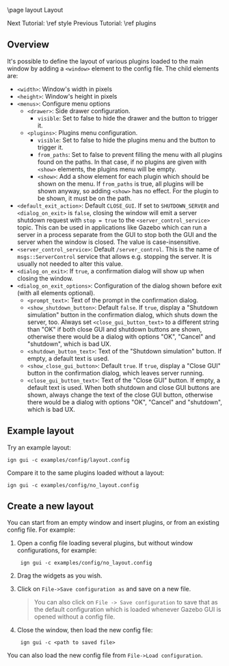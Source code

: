 \page layout Layout

Next Tutorial: \ref style
Previous Tutorial: \ref plugins

## Overview

It's possible to define the layout of various plugins loaded to the main window
by adding a `<window>` element to the config file. The child elements are:

* `<width>`: Window's width in pixels
* `<height>`: Window's height in pixels
* `<menus>`: Configure menu options
    * `<drawer>`: Side drawer configuration.
        * `visible`: Set to false to hide the drawer and the button to trigger it.
    * `<plugins>`: Plugins menu configuration.
        * `visible`: Set to false to hide the plugins menu and the button to trigger it.
        * `from_paths`: Set to false to prevent filling the menu with all
                        plugins found on the paths. In that case, if no plugins
                        are given with `<show>` elements, the plugins menu will
                        be empty.
        * `<show>`: Add a show element for each plugin which should be shown on
                    the menu. If `from_paths` is true, all plugins will be shown
                    anyway, so adding `<show>` has no effect. For the plugin to
                    be shown, it must be on the path.
* `<default_exit_action>`: Default `CLOSE_GUI`. If set to `SHUTDOWN_SERVER` and
                           `<dialog_on_exit>` is `false`, closing the window will
                           emit a server shutdown request with `stop = true` to the
                           `<server_control_service>` topic. This can be used
                           in applications like Gazebo which can run a
                           server in a process separate from the GUI to stop both
                           the GUI and the server when the window is closed. The value is
                           case-insensitive.
* `<server_control_service>`: Default `/server_control`. This is the name of `msgs::ServerControl`
                              service that allows e.g. stopping the server. It is usually not needed
                              to alter this value.
* `<dialog_on_exit>`: If `true`, a confirmation dialog will show up when closing the window.
* `<dialog_on_exit_options>`: Configuration of the dialog shown before exit (with all elements
                              optional).
    * `<prompt_text>`: Text of the prompt in the confirmation dialog.
    * `<show_shutdown_button>`: Default `false`. If `true`, display a "Shutdown simulation"
                                button in the confirmation dialog, which shuts down the server, too.
                                Always set `<close_gui_button_text>` to a different string than "OK"
                                if both close GUI and shutdown buttons are shown, otherwise there
                                would be a dialog with options "OK", "Cancel" and "shutdown", which
                                is bad UX.
    * `<shutdown_button_text>`: Text of the "Shutdown simulation" button. If empty, a default text
                                is used.
    * `<show_close_gui_button>`: Default `true`. If `true`, display a "Close GUI" button in
                                 the confirmation dialog, which leaves server running.
    * `<close_gui_button_text>`: Text of the "Close GUI" button. If empty, a default text is used.
                                 When both shutdown and close GUI buttons are shown, always change
                                 the text of the close GUI button, otherwise there would be a dialog
                                 with options "OK", "Cancel" and "shutdown", which is bad UX.

## Example layout

Try an example layout:

    ign gui -c examples/config/layout.config

Compare it to the same plugins loaded without a layout:

    ign gui -c examples/config/no_layout.config

## Create a new layout

You can start from an empty window and insert plugins, or from an existing
config file. For example:

1. Open a config file loading several plugins, but without window
   configurations, for example:

        ign gui -c examples/config/no_layout.config

1. Drag the widgets as you wish.

1. Click on `File->Save configuration as` and save on a new file.

    > You can also click on `File -> Save configuration` to save that as the
      default configuration which is loaded whenever Gazebo GUI is opened
      without a config file.

1. Close the window, then load the new config file:

        ign gui -c <path to saved file>

You can also load the new config file from `File->Load configuration`.

